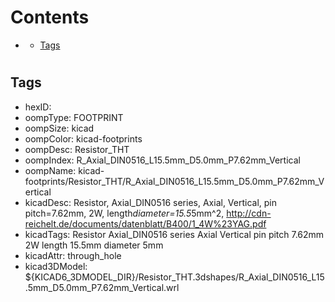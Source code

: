 



Contents
========

* [](#)
	* [Tags](#tags)

# 

## Tags

- hexID: 
- oompType: FOOTPRINT
- oompSize: kicad
- oompColor: kicad-footprints
- oompDesc: Resistor_THT
- oompIndex: R_Axial_DIN0516_L15.5mm_D5.0mm_P7.62mm_Vertical
- oompName: kicad-footprints/Resistor_THT/R_Axial_DIN0516_L15.5mm_D5.0mm_P7.62mm_Vertical
- kicadDesc: Resistor, Axial_DIN0516 series, Axial, Vertical, pin pitch=7.62mm, 2W, length*diameter=15.5*5mm^2, http://cdn-reichelt.de/documents/datenblatt/B400/1_4W%23YAG.pdf
- kicadTags: Resistor Axial_DIN0516 series Axial Vertical pin pitch 7.62mm 2W length 15.5mm diameter 5mm
- kicadAttr: through_hole
- kicad3DModel: ${KICAD6_3DMODEL_DIR}/Resistor_THT.3dshapes/R_Axial_DIN0516_L15.5mm_D5.0mm_P7.62mm_Vertical.wrl
